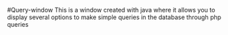 #Query-window
This is a window created with java where it allows you to display several options to make simple queries in the database through php queries
